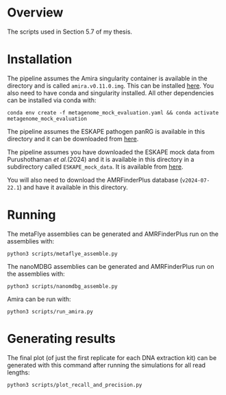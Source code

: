 
# Overview

The scripts used in Section 5.7 of my thesis.

# Installation

The pipeline assumes the Amira singularity container is available in the directory and is called `amira.v0.11.0.img`. This can be installed [here](https://github.com/Danderson123/amira). You also need to have conda and singularity installed. All other dependencies can be installed via conda with:

```{bash}
conda env create -f metagenome_mock_evaluation.yaml && conda activate metagenome_mock_evaluation
```

The pipeline assumes the ESKAPE pathogen panRG is available in this directory and it can be downloaded from [here](https://figshare.com/ndownloader/files/56861591).

The pipeline assumes you have downloaded the ESKAPE mock data from Purushothaman *et al.*(2024) and it is available in this directory in a subdirectory called `ESKAPE_mock_data`. It is available from [here](https://www.ebi.ac.uk/ena/browser/view/PRJEB75510).

You will also need to download the AMRFinderPlus database (`v2024-07-22.1`) and have it available in this directory.

# Running

The metaFlye assemblies can be generated and AMRFinderPlus run on the assemblies with:
```{bash}
python3 scripts/metaflye_assemble.py
```
The nanoMDBG assemblies can be generated and AMRFinderPlus run on the assemblies with:
```{bash}
python3 scripts/nanomdbg_assemble.py
```
Amira can be run with:
```{bash}
python3 scripts/run_amira.py
```

# Generating results

The final plot (of just the first replicate for each DNA extraction kit) can be generated with this command after running the simulations for all read lengths:
```{bash}
python3 scripts/plot_recall_and_precision.py
```